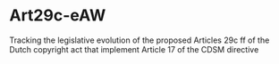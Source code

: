 # Art29c-eAW
Tracking the legislative evolution of the proposed Articles 29c ff of the Dutch copyright act that implement Article 17 of the CDSM directive
